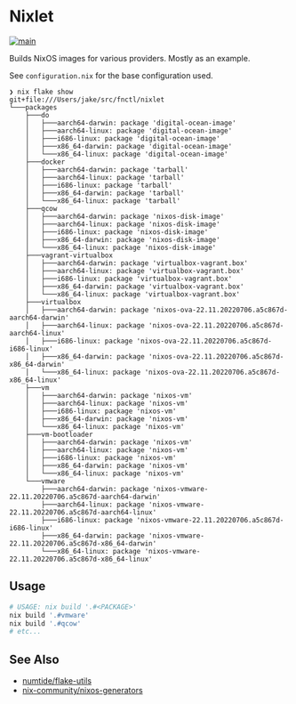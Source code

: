 # Nixlet

[![main](https://github.com/fnctl/nixlet/actions/workflows/main.yml/badge.svg?branch=main)](https://github.com/fnctl/nixlet/actions/workflows/main.yml)

Builds NixOS images for various providers. Mostly as an example.

See `configuration.nix` for the base configuration used.


```
❯ nix flake show
git+file:///Users/jake/src/fnctl/nixlet
└───packages
    ├───do
    │   ├───aarch64-darwin: package 'digital-ocean-image'
    │   ├───aarch64-linux: package 'digital-ocean-image'
    │   ├───i686-linux: package 'digital-ocean-image'
    │   ├───x86_64-darwin: package 'digital-ocean-image'
    │   └───x86_64-linux: package 'digital-ocean-image'
    ├───docker
    │   ├───aarch64-darwin: package 'tarball'
    │   ├───aarch64-linux: package 'tarball'
    │   ├───i686-linux: package 'tarball'
    │   ├───x86_64-darwin: package 'tarball'
    │   └───x86_64-linux: package 'tarball'
    ├───qcow
    │   ├───aarch64-darwin: package 'nixos-disk-image'
    │   ├───aarch64-linux: package 'nixos-disk-image'
    │   ├───i686-linux: package 'nixos-disk-image'
    │   ├───x86_64-darwin: package 'nixos-disk-image'
    │   └───x86_64-linux: package 'nixos-disk-image'
    ├───vagrant-virtualbox
    │   ├───aarch64-darwin: package 'virtualbox-vagrant.box'
    │   ├───aarch64-linux: package 'virtualbox-vagrant.box'
    │   ├───i686-linux: package 'virtualbox-vagrant.box'
    │   ├───x86_64-darwin: package 'virtualbox-vagrant.box'
    │   └───x86_64-linux: package 'virtualbox-vagrant.box'
    ├───virtualbox
    │   ├───aarch64-darwin: package 'nixos-ova-22.11.20220706.a5c867d-aarch64-darwin'
    │   ├───aarch64-linux: package 'nixos-ova-22.11.20220706.a5c867d-aarch64-linux'
    │   ├───i686-linux: package 'nixos-ova-22.11.20220706.a5c867d-i686-linux'
    │   ├───x86_64-darwin: package 'nixos-ova-22.11.20220706.a5c867d-x86_64-darwin'
    │   └───x86_64-linux: package 'nixos-ova-22.11.20220706.a5c867d-x86_64-linux'
    ├───vm
    │   ├───aarch64-darwin: package 'nixos-vm'
    │   ├───aarch64-linux: package 'nixos-vm'
    │   ├───i686-linux: package 'nixos-vm'
    │   ├───x86_64-darwin: package 'nixos-vm'
    │   └───x86_64-linux: package 'nixos-vm'
    ├───vm-bootloader
    │   ├───aarch64-darwin: package 'nixos-vm'
    │   ├───aarch64-linux: package 'nixos-vm'
    │   ├───i686-linux: package 'nixos-vm'
    │   ├───x86_64-darwin: package 'nixos-vm'
    │   └───x86_64-linux: package 'nixos-vm'
    └───vmware
        ├───aarch64-darwin: package 'nixos-vmware-22.11.20220706.a5c867d-aarch64-darwin'
        ├───aarch64-linux: package 'nixos-vmware-22.11.20220706.a5c867d-aarch64-linux'
        ├───i686-linux: package 'nixos-vmware-22.11.20220706.a5c867d-i686-linux'
        ├───x86_64-darwin: package 'nixos-vmware-22.11.20220706.a5c867d-x86_64-darwin'
        └───x86_64-linux: package 'nixos-vmware-22.11.20220706.a5c867d-x86_64-linux'
```

## Usage

```sh
# USAGE: nix build '.#<PACKAGE>'
nix build '.#vmware'
nix build '.#qcow'
# etc...
```

## See Also

- [numtide/flake-utils](https://github.com/numtide/flake-utils)
- [nix-community/nixos-generators](https://github.com/nix-community/nixos-generators)
